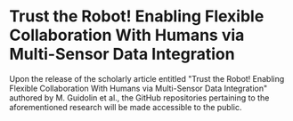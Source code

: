 # Trust the Robot! Enabling Flexible Collaboration With Humans via Multi-Sensor Data Integration

Upon the release of the scholarly article entitled "Trust the Robot! Enabling Flexible Collaboration With Humans via Multi-Sensor Data Integration" authored by M. Guidolin et al., the GitHub repositories pertaining to the aforementioned research will be made accessible to the public.
